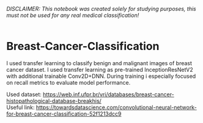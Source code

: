 <i>DISCLAIMER: This notebook was created solely for studying purposes, this must not be used for any real medical classification!</i><br><br>

# Breast-Cancer-Classification

I used transfer learning to classify benign and malignant images of breast cancer dataset. I used transfer learning as pre-trained InceptionResNetV2 with additional trainable Conv2D+DNN. During training i especially focused on recall metrics to evaluate model performance.


Used dataset: https://web.inf.ufpr.br/vri/databases/breast-cancer-histopathological-database-breakhis/<br>
Useful link: https://towardsdatascience.com/convolutional-neural-network-for-breast-cancer-classification-52f1213dcc9
